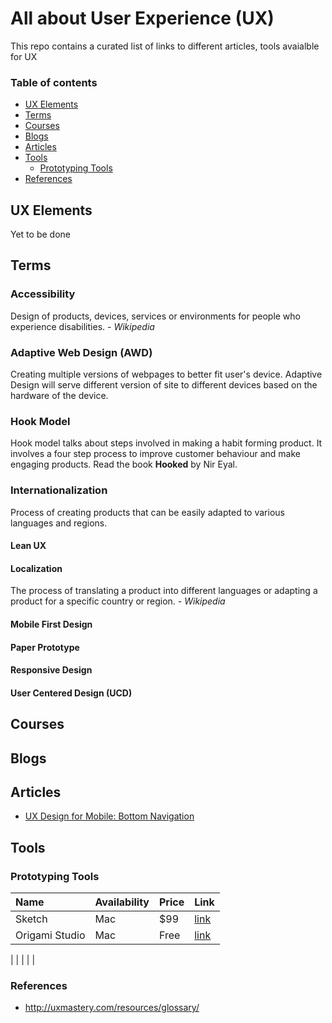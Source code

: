 # All about User Experience (UX)

This repo contains a curated list of links to different articles, tools avaialble for UX

### Table of contents

* [UX Elements](#ux-elements)
* [Terms](#terms)
* [Courses](#courses)
* [Blogs](#blogs)
* [Articles](#articles)
* [Tools](#tools)
  - [Prototyping Tools](#prototyping-tools)
* [References](#references)

## UX Elements

Yet to be done

## Terms

### Accessibility

Design of products, devices, services or environments for people who experience disabilities. - *Wikipedia*

### Adaptive Web Design (AWD)

Creating multiple versions of webpages to better fit user's device. Adaptive Design will serve different version of site to different devices based on the hardware of the device.

### Hook Model

Hook model talks about steps involved in making a habit forming product. It involves a four step process to improve customer behaviour and make engaging products. Read the book **Hooked** by Nir Eyal. 

### Internationalization

Process of creating products that can be easily adapted to various languages and regions.

#### Lean UX
#### Localization

The process of translating a product into different languages or adapting a product for a specific country or region. - *Wikipedia*

#### Mobile First Design
#### Paper Prototype
#### Responsive Design
#### User Centered Design (UCD)


## Courses

## Blogs

## Articles

* [UX Design for Mobile: Bottom Navigation](https://uxplanet.org/perfect-bottom-navigation-for-mobile-app-effabbb98c0f)

## Tools

### Prototyping Tools

| Name        | Availability | Price | Link |
|:------------- | ------------- | ----- | ----- |
| Sketch | Mac | $99 | [link](https://www.sketchapp.com/) |
| Origami Studio | Mac | Free | [link](http://origami.design/) |

|  |  |  | []() |

### References

* http://uxmastery.com/resources/glossary/
